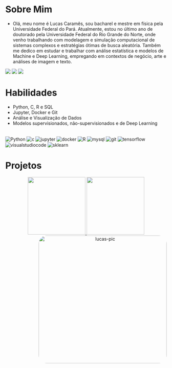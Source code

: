 # Sobre Mim
- Olá, meu nome é Lucas Caramês, sou bacharel e mestre em física pela Universidade Federal do Pará. Atualmente, estou no último ano de doutorado pela Universidade Federal do Rio Grande do Norte, onde venho trabalhando com modelagem e simulação computacional de sistemas complexos e estratégias ótimas de busca aleatória. Também me dedico em estudar e trabalhar com análise estatística e modelos de Machine e Deep Learning, empregando em contextos de negócio, arte e análises de imagem e texto.
<div> 
  <a href="https://instagram.com/lgpcarames" target="_blank"><img src="https://img.shields.io/badge/-Instagram-%23E4405F?style=for-the-badge&logo=instagram&logoColor=white" target="_blank"></a>
  <a href = "mailto:lgpcarames@gmail.com"><img src="https://img.shields.io/badge/-Gmail-%23333?style=for-the-badge&logo=gmail&logoColor=white" target="_blank"></a>
  <a href="https://www.linkedin.com/in/lucas-caramês-935291210/" target="_blank"><img src="https://img.shields.io/badge/-LinkedIn-%230077B5?style=for-the-badge&logo=linkedin&logoColor=white" target="_blank"></a> 
 
  <!--![Snake animation](https://github.com/lgpcarames/lgpcarames/blob/output/github-contribution-grid-snake.svg)-->
 
  </div>
  

# Habilidades
- Python, C, R e SQL
- Jupyter, Docker e Git
- Análise e Visualização de Dados
- Modelos supervisionados, não-supervisionados e de Deep Learning

<div style="display: inline_block"><br>
  <img align="center" alt="Python" src="https://img.shields.io/badge/-Python-45b8d8?style=flat-square&logo=python&logoColor=white">
  <img align="center" alt="c" src="https://img.shields.io/badge/-C-8DD6F9?style=flat-square&logo=c&logoColor=white">
  <img align="center" alt="jupyter" src="https://img.shields.io/badge/-Jupyter_Notebook-FB542B?style=flat-square&logo=jupyter&logoColor=white">
  <img align="center" alt="docker" src="https://img.shields.io/badge/-Docker-46a2f1?style=flat-square&logo=docker&logoColor=white">
  <img align="center" alt="R" src="https://img.shields.io/badge/-R-007ACC?style=flat-square&logo=R&logoColor=white">
  <img align="center" alt="mysql" src="https://img.shields.io/badge/-My_SQL-2088FF?style=flat-square&logo=mysql&logoColor=white">
  <img align="center" alt="git" src="https://img.shields.io/badge/-Git-F05032?style=flat-square&logo=git&logoColor=white">
  <img align="center" alt="tensorflow" src="https://img.shields.io/badge/-TensorFlow-F05032?style=flat-square&logo=tensorflow&logoColor=white">
  <img align="center" alt="visualstudiocode" src="https://img.shields.io/badge/-Visual_Studio_Code-1a73e8?style=flat-square&logo=visualstudiocode&logoColor=white">
  <img align="center" alt="sklearn" src="https://img.shields.io/badge/-Sklearn-E34F26?style=flat-square&logo=scikit-learn&logoColor=white">
 
  
  
  
  

</div>

# Projetos




<div align="center">
  
  <a href="https://github.com/lgpcarames">
  <img height="180em" src="https://github-readme-stats.vercel.app/api?username=lgpcarames&show_icons=true&theme=outrun&include_all_commits=true&count_private=true"/>
  <img height="180em" src="https://github-readme-stats.vercel.app/api/top-langs/?username=lgpcarames&layout=compact&langs_count=7&theme=outrun"/>
  <img align="right" alt="lucas-pic" width="400" style="border-radius:25px;" src="https://media.discordapp.net/attachments/861676738080800800/930634628514062416/giphy.gif?width=305&height=465">
</div>
  
  
 

  
  




